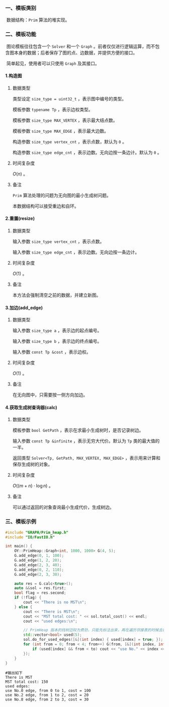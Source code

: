 ### 一、模板类别

​	数据结构：`Prim` 算法的堆实现。

### 二、模板功能

​	图论模板往往包含一个 `Solver` 和一个 `Graph` 。前者仅仅进行逻辑运算，而不包含图本身的数据；后者保存了图的点、边数据，并提供方便的接口。

​	简单起见，使用者可以只使用 `Graph` 及其接口。

#### 1.构造图

1. 数据类型

   类型设定 `size_type = uint32_t` ，表示图中编号的类型。

   模板参数 `typename Tp` ，表示边权类型。

   模板参数 `size_type MAX_VERTEX` ，表示最大结点数。

   模板参数 `size_type MAX_EDGE` ，表示最大边数。

   构造参数 `size_type vertex_cnt` ，表示点数，默认为 `0` 。

   构造参数 `size_type edge_cnt` ，表示边数。无向边按一条边计。默认为 `0` 。

2. 时间复杂度

   $O(n)$ 。

3. 备注

   `Prim` 算法处理的问题为无向图的最小生成树问题。

   本数据结构可以接受重边和自环。
   

#### 2.重置(resize)

1. 数据类型

   输入参数 `size_type vertex_cnt` ，表示点数。

   输入参数 `size_type edge_cnt` ，表示边数。无向边按一条边计。

2. 时间复杂度

   $O(1)$ 。

3. 备注

   本方法会强制清空之前的数据，并建立新图。

#### 3.加边(add_edge)

1. 数据类型

   输入参数 `size_type a`​ ，表示边的起点编号。

   输入参数 `size_type b` ，表示边的终点编号。

   输入参数 `const Tp &cost` ，表示边权。

2. 时间复杂度

   $O(1)$ 。

3. 备注

   在无向图中，只需要按一侧方向加边。

#### 4.获取生成树查询器(calc)

1. 数据类型

   模板参数 `bool GetPath` ，表示在求最小生成树时，是否记录树边。

   输入参数 `const Tp &infinite` ，表示无穷大代价。默认为 `Tp` 类的最大值的一半。

   返回类型 `Solver<Tp, GetPath, MAX_VERTEX, MAX_EDGE>` ，表示用来计算和保存生成树的对象。

2. 时间复杂度

   $O((m+n)\cdot \log n)$ 。

3. 备注

   可以通过返回的对象查询最小生成代价，生成树边。

### 三、模板示例

```c++
#include "GRAPH/Prim_heap.h"
#include "IO/FastIO.h"

int main() {
    OY::PrimHeap::Graph<int, 1000, 1000> G(4, 5);
    G.add_edge(0, 1, 100);
    G.add_edge(1, 2, 20);
    G.add_edge(2, 3, 40);
    G.add_edge(0, 2, 110);
    G.add_edge(2, 3, 30);

    auto res = G.calc<true>();
    auto &&sol = res.first;
    bool flag = res.second;
    if (!flag) {
        cout << "There is no MST\n";
    } else {
        cout << "There is MST\n";
        cout << "MST total cost: " << sol.total_cost() << endl;
        cout << "used edges:\n";

        // PrimHeap 版本的找树边较为费劲，只能先标注出来，再在遍历邻接表的时候去输出
        std::vector<bool> used(5);
        sol.do_for_used_edges([&](int index) { used[index] = true; });
        for (int from = 0; from < 4; from++) G(from, [&](int index, int to, int cost) {
            if (used[index] && from < to) cout << "use No." << index << " edge, from " << from << " to " << to << ", cost = " << cost << endl;
        });
    }
}
```

```
#输出如下
There is MST
MST total cost: 150
used edges:
use No.0 edge, from 0 to 1, cost = 100
use No.2 edge, from 1 to 2, cost = 20
use No.8 edge, from 2 to 3, cost = 30

```

